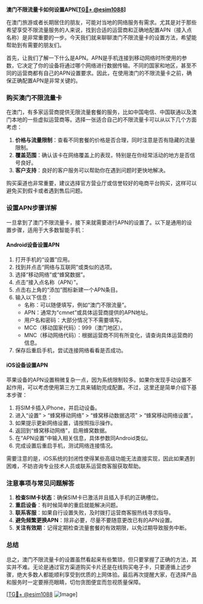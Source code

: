 **澳门不限流量卡如何设置APN[[TG💪+ @esim1088](https://t.me/s/esim1088)]**

在澳门旅游或者长期居住的朋友，可能对当地的网络服务有需求。尤其是对于那些希望享受不限流量服务的人来说，找到合适的运营商和正确地配置APN（接入点名称）是非常重要的一步。今天我们就来聊聊澳门不限流量卡的设置方法，希望能帮助到有需要的朋友们。

首先，让我们了解一下什么是APN。APN是手机连接到移动网络时所使用的参数，它决定了你的设备将通过哪个网络进行数据传输。不同的国家和地区，甚至不同的运营商都有自己的APN设置要求。因此，在使用澳门的不限流量卡之前，确保正确配置APN是非常关键的。

### 购买澳门不限流量卡

在澳门，有多家运营商提供无限流量套餐的服务，比如中国电信、中国联通以及澳门本地的一些虚拟运营商等。选择一张适合自己的不限流量卡可以从以下几个方面考虑：

1. **价格与流量限制**：查看不同套餐的价格是否合理，同时注意是否有隐藏的流量限制。
2. **覆盖范围**：确认该卡在网络覆盖上的表现，特别是在你经常活动的地方是否信号良好。
3. **客户支持**：良好的客户服务可以帮助你在遇到问题时更快地解决。

购买渠道也非常重要，建议选择官方营业厅或信誉较好的电商平台购买，这样可以避免买到假卡或者遇到售后问题。

### 设置APN步骤详解

一旦拿到了澳门不限流量卡，接下来就需要进行APN的设置了。以下是通用的设置步骤，适用于大多数智能手机：

#### Android设备设置APN

1. 打开手机的“设置”应用。
2. 找到并点击“网络与互联网”或类似的选项。
3. 选择“移动网络”或“蜂窝数据”。
4. 点击“接入点名称（APN）”。
5. 点击右上角的“添加”图标新建一个APN条目。
6. 输入以下信息：
   - 名称：可以随便填写，例如“澳门不限流量”。
   - APN：通常为“cmnet”或具体运营商提供的APN地址。
   - 用户名和密码：大部分情况下不需要填写。
   - MCC（移动国家代码）：999（澳门地区）。
   - MNC（移动网络代码）：根据运营商不同有所变化，请查询具体运营商的信息。
7. 保存后重启手机，尝试连接网络看看是否成功。

#### iOS设备设置APN

苹果设备的APN设置稍微复杂一点，因为系统限制较多。如果你发现手动设置不起作用，可以考虑使用第三方工具来辅助完成配置。不过，这里还是简单介绍下基本步骤：

1. 将SIM卡插入iPhone，并启动设备。
2. 进入“设置” > “蜂窝移动网络” > “蜂窝移动数据选项” > “蜂窝移动网络设置”。
3. 如果提示更新网络设置，请按照指示操作。
4. 返回到“蜂窝移动网络”，启用蜂窝数据。
5. 在“APN设置”中输入相关信息，具体参数同Android类似。
6. 完成设置后重启手机，测试网络连接情况。

需要注意的是，iOS系统的封闭性使得某些高级功能无法直接实现，因此如果遇到困难，不妨咨询专业技术人员或联系运营商客服获取帮助。

### 注意事项与常见问题解答

1. **检查SIM卡状态**：确保SIM卡已激活并且插入手机的正确槽位。
2. **重启设备**：有时候简单的重启就能解决问题。
3. **联系客服**：如果自行设置失败，及时拨打运营商客服热线寻求指导。
4. **避免频繁更换APN**：除非必要，尽量不要随意更改已有的APN设置。
5. **关注有效期**：记得定期检查流量套餐的有效期限，以免过期导致服务中断。

### 总结

总之，澳门不限流量卡的设置虽然看起来有些繁琐，但只要掌握了正确的方法，其实并不难。无论是通过官方渠道购买卡片还是在线购买电子卡，只要遵循上述步骤，绝大多数人都能顺利享受到优质的上网体验。最后再次提醒大家，在选择产品和服务时一定要擦亮眼睛，切勿贪图便宜而忽视质量保障。

[[TG💪+ @esim1088](https://t.me/s/esim1088) ![Image](https://i.postimg.cc/4NQfJmqS/Snipaste-2025-05-13-00-14-12.png)]